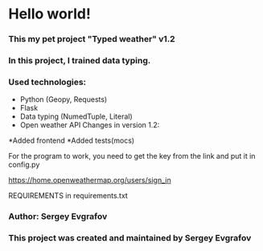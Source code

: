 # Hello world!
### This my pet project "Typed weather" v1.2
### In this project, I trained data typing.
### Used technologies:
* Python (Geopy, Requests)
* Flask
* Data typing (NumedTuple, Literal)
* Open weather API
Changes in version 1.2:

*Added frontend
*Added tests(mocs)

For the program to work, you need to get the key from the link and put it in config.py

https://home.openweathermap.org/users/sign_in

REQUIREMENTS in requirements.txt

### Author: Sergey Evgrafov
### This project was created and maintained by Sergey Evgrafov

